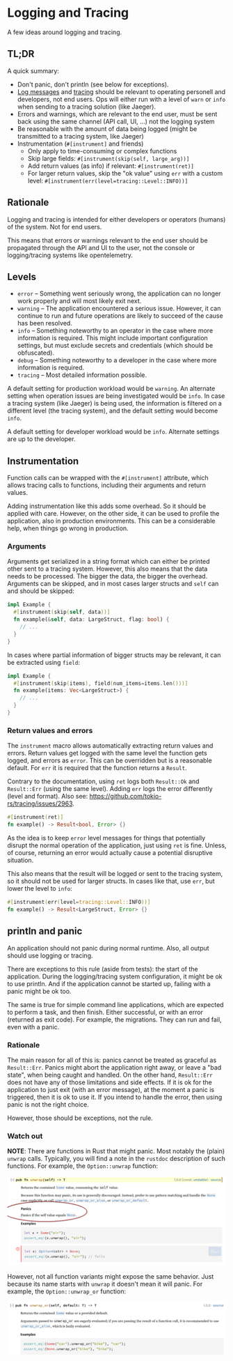 # Logging and Tracing

A few ideas around logging and tracing.

## TL;DR

A quick summary:

* Don't panic, don't println (see below for exceptions).
* [Log messages](https://crates.io/crates/log) and [tracing](https://crates.io/crates/tracing) should be relevant to
  operating personell and developers, not end users. Ops will either run
  with a level of `warn` or `info` when sending to a tracing solution (like Jaeger).
* Errors and warnings, which are relevant to the end user, must be sent back using the same channel (API call, UI, …)
  not the logging system
* Be reasonable with the amount of data being logged (might be transmitted to a tracing system, like Jaeger)
* Instrumentation (`#[instrument]` and friends)
  * Only apply to time-consuming or complex functions
  * Skip large fields: `#[instrument(skip(self, large_arg))]`
  * Add return values (as info) if relevant: `#[instrument(ret)]`
  * For larger return values, skip the "ok value" using `err` with a custom level: `#[instrument(err(level=tracing::Level::INFO))]`

## Rationale

Logging and tracing is intended for either developers or operators (humans) of the system. Not for end users.

This means that errors or warnings relevant to the end user should be propagated through the API and UI to the user,
not the console or logging/tracing systems like opentelemetry.

## Levels

* `error` – Something went seriously wrong, the application can no longer work properly and will most likely exit next.
* `warning` – The application encountered a serious issue. However, it can continue to run and future operations are likely to succeed of the cause has been resolved.
* `info` – Something noteworthy to an operator in the case where more information is required. This might include
  important configuration settings, but must exclude secrets and credentials (which should be obfuscated).
* `debug` – Something noteworthy to a developer in the case where more information is required.
* `tracing` – Most detailed information possible.

A default setting for production workload would be `warning`. An alternate setting when operation issues are being
investigated would be `info`. In case a tracing system (like Jaeger) is being used, the information is filtered on a
different level (the tracing system), and the default setting would become `info`.

A default setting for developer workload would be `info`. Alternate settings are up to the developer.

## Instrumentation

Function calls can be wrapped with the `#[instrument]` attribute, which allows tracing calls to functions, including
their arguments and return values.

Adding instrumentation like this adds some overhead. So it should be applied with care. However, on the other side, it
can be used to profile the application, also in production environments. This can be a considerable help, when things
go wrong in production.

### Arguments

Arguments get serialized in a string format which can either be printed other sent to a tracing system. However, this
also means that the data needs to be processed. The bigger the data, the bigger the overhead. Arguments can be skipped,
and in most cases larger structs and `self` can and should be skipped:

```rust
impl Example {
  #[instrument(skip(self, data))]
  fn example(&self, data: LargeStruct, flag: bool) {
    // ...
  }
}
```

In cases where partial information of bigger structs may be relevant, it can be extracted using `field`:

```rust
impl Example {
  #[instrument(skip(items), field(num_items=items.len()))]
  fn example(items: Vec<LargeStruct>) {
    // ...
  }
}
```

### Return values and errors

The `instrument` macro allows automatically extracting return values and errors. Return values get logged with the same
level the function gets logged, and errors as `error`. This can be overridden but is a reasonable default. For `err` it
is required that the function returns a `Result`.

Contrary to the documentation, using `ret` logs both `Result::Ok` and `Result::Err` (using the same level). Adding `err`
logs the error differently (level and format). Also see: https://github.com/tokio-rs/tracing/issues/2963.

```rust
#[instrument(ret)]
fn example() -> Result<bool, Error> {}
```

As the idea is to keep `error` level messages for things that potentially disrupt the normal operation of the
application, just using `ret` is fine. Unless, of course, returning an error would actually cause a potential disruptive
situation.

This also means that the result will be logged or sent to the tracing system, so it should not be used for larger
structs. In cases like that, use `err`, but lower the level to `info`:

```rust
#[instrument(err(level=tracing::Level::INFO))]
fn example() -> Result<LargeStruct, Error> {}
```

## println and panic

An application should not panic during normal runtime. Also, all output should use logging or tracing.

There are exceptions to this rule (aside from tests): the start of the application. During the logging/tracing system
configuration, it might be ok to use println. And if the application cannot be started up, failing with a panic might
be ok too.

The same is true for simple command line applications, which are expected to perform a task, and then finish. Either
successful, or with an error (returned as exit code). For example, the migrations. They can run and fail, even with
a panic.

### Rationale

The main reason for all of this is: panics cannot be treated as graceful as `Result::Err`. Panics might abort the
application right away, or leave a "bad state", when being caught and handled. On the other hand, `Result::Err` does not
have any of those limitations and side effects. If it is ok for the application to just exit (with an error message),
at the moment a panic is triggered, then it is ok to use it. If you intend to handle the error, then using panic is not
the right choice.

However, those should be exceptions, not the rule.

### Watch out

**NOTE**: There are functions in Rust that might panic. Most notably the (plain) `unwrap` calls. Typically, you will
find a note in the `rustdoc` description of such functions. For example, the `Option::unwrap` function:

![Screenshot of rustdoc for Option::unwrap](drawings/log_tracing_1.png)

However, not all function variants might expose the same behavior. Just because its name starts with `unwrap` it doesn't
mean it will panic. For example, the `Option::unwrap_or` function:

![Screenshot of rustdoc for Option::unwrap_or](drawings/log_tracing_2.png)
